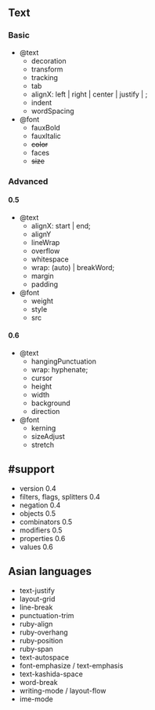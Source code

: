 ## Text

### Basic

- @text
  - decoration
  - transform
  - tracking
  - tab
  - alignX: left | right | center | justify | <number>;
  - indent
  - wordSpacing
- @font
  - fauxBold
  - fauxItalic
  - <del>color</del>
  - faces
  - <del>size</del>

### Advanced

#### 0.5

- @text
  - alignX: start | end;
  - alignY
  - lineWrap
  - overflow
  - whitespace
  - wrap: (auto) | breakWord;
  - margin
  - padding
- @font
  - weight
  - style
  - src

#### 0.6

- @text
  - hangingPunctuation
  - wrap: hyphenate;
  - cursor
  - height
  - width
  - background
  - direction
- @font
  - kerning
  - sizeAdjust
  - stretch

## #support

- version 0.4
- filters, flags, splitters 0.4
- negation 0.4
- objects 0.5
- combinators 0.5
- modifiers 0.5
- properties 0.6
- values 0.6

## Asian languages

- text-justify
- layout-grid
- line-break
- punctuation-trim
- ruby-align
- ruby-overhang
- ruby-position
- ruby-span
- text-autospace
- font-emphasize / text-emphasis
- text-kashida-space
- word-break
- writing-mode / layout-flow
- ime-mode